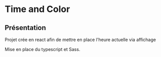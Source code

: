 # Time and Color

## Présentation

Projet crée en react afin de mettre en place l'heure actuelle via affichage

Mise en place du typescript et Sass.